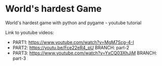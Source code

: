# World's hardest Game

World's hardest game with python and pygame - youtube tutorial

Link to youtube videos:
- PART1: https://www.youtube.com/watch?v=MgM7Scg-4-I
- PART2: https://youtu.be/Fce22eR4_pU   BRANCH: part-2
- PART3: https://www.youtube.com/watch?v=YxCQ03XhJjM   BRANCH: part-3
